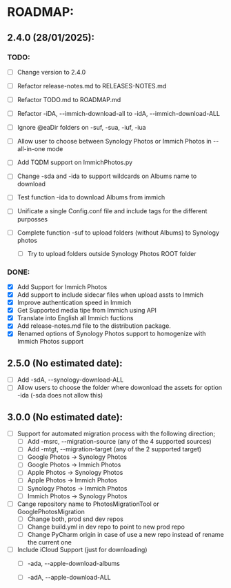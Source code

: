 # ROADMAP:

## 2.4.0 (28/01/2025):
### TODO:
- [ ] Change version to 2.4.0
- [ ] Refactor release-notes.md to RELEASES-NOTES.md
- [ ] Refactor TODO.md to ROADMAP.md
- [ ] Refactor -iDA, --immich-download-all to -idA, --immich-download-ALL

- [ ] Ignore @eaDir folders on -suf, -sua, -iuf, -iua
- [ ] Allow user to choose between Synology Photos or Immich Photos in --all-in-one mode
- [ ] Add TQDM support on ImmichPhotos.py
- [ ] Change -sda and -ida to support wildcards on Albums name to download
- [ ] Test function -ida to download Albums from immich
- [ ] Unificate a single Config.conf file and include tags for the different purposses
- [ ] Complete function -suf to upload folders (without Albums) to Synology photos
    - [ ] Try to upload folders outside Synology Photos ROOT folder


### DONE:
- [x] Add Support for Immich Photos
- [x] Add support to include sidecar files when upload assts to Immich
- [x] Improve authentication speed in Immich
- [x] Get Supported media tipe from Immich using API
- [x] Translate into English all Immich fuctions
- [x] Add release-notes.md file to the distribution package.
- [x] Renamed options of Synology Photos support to homogenize with Immich Photos support

## 2.5.0 (No estimated date):
- [ ] Add -sdA, --synology-download-ALL
- [ ] Allow users to choose the folder where dowonload the assets for option -ida (-sda does not allow this)

## 3.0.0 (No estimated date):
- [ ] Support for automated migration process with the following direction;
    - [ ] Add -msrc, --migration-source (any of the 4 supported sources)
    - [ ] Add -mtgt, --migration-target (any of the 2 supported target)
    - [ ] Google Photos -> Synology Photos
    - [ ] Google Photos -> Immich Photos
    - [ ] Apple Photos -> Synology Photos
    - [ ] Apple Photos -> Immich Photos
    - [ ] Synology Photos -> Immich Photos
    - [ ] Immich Photos -> Synology Photos
- [ ] Cange repository name to PhotosMigrationTool or GooglePhotosMigration
    - [ ] Change both, prod snd dev repos
    - [ ] Change build.yml in dev repo to point to new prod repo
    - [ ] Change PyCharm origin in case of use a new repo instead of rename the current one
- [ ] Include iCloud Support (just for downloading)
    - [ ] -ada, --apple-download-albums
    - [ ] -adA, --apple-download-ALL


